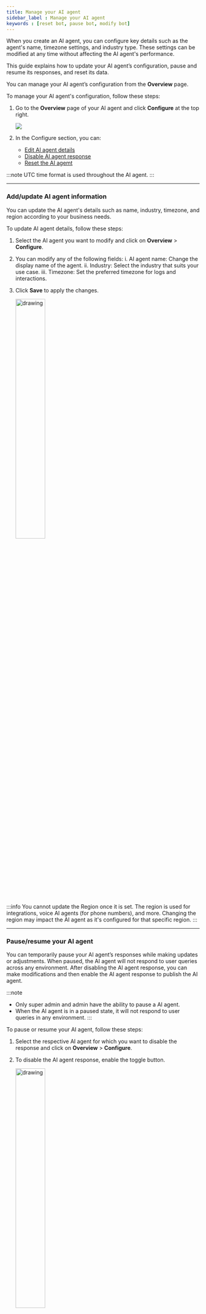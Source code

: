 ```yaml
---
title: Manage your AI agent 
sidebar_label : Manage your AI agent
keywords : [reset bot, pause bot, modify bot]
---
```


When you create an AI agent, you can configure key details such as the agent's name, timezone settings, and industry type. These settings can be modified at any time without affecting the AI agent's performance.

This guide explains how to update your AI agent’s configuration, pause and resume its responses, and reset its data.


You can manage your AI agent’s configuration from the **Overview** page.

To manage your AI agent's configuration, follow these steps:

1. Go to the **Overview** page of your AI agent and click **Configure** at the top right.

    ![](https://cdn.yellowmessenger.com/assets/yellow-docs/configurebot.png)

2. In the Configure section, you can:

    * [Edit AI agent details](#addupdate-ai-agent-information)
    * [Disable AI agent response](#pauseresume-your-ai-agent)
    * [Reset the AI agemt](#reset-your-ai-agent-data)

:::note
UTC time format is used throughout the AI agent.
:::

---

### Add/update AI agent information

You can update the AI agent's details such as name, industry, timezone, and region according to your business needs.

To update AI agent details, follow these steps:

1. Select the AI agent you want to modify and click on **Overview** > **Configure**.

2. You can modify any of the following fields:
    i. AI agent name: Change the display name of the agent.
    ii. Industry: Select the industry that suits your use case.
    iii. Timezone: Set the preferred timezone for logs and interactions.

3. Click **Save** to apply the changes.

    <img src="https://cdn.yellowmessenger.com/assets/yellow-docs/updatebot.png" alt="drawing" width="40%"/>

:::info
You cannot update the Region once it is set. The region is used for integrations, voice AI agents (for phone numbers), and more. Changing the region may impact the AI agent as it's configured for that specific region.
:::

----

### Pause/resume your AI agent

You can temporarily pause your AI agent’s responses while making updates or adjustments. When paused, the AI agent will not respond to user queries across any environment. After disabling the AI agent response, you can make modifications and then enable the AI agent response to publish the AI agent.

:::note
- Only super admin and admin have the ability to pause a AI agent. 
- When the AI agent is in a paused state, it will not respond to user queries in any environment.
:::

To pause or resume your AI agent, follow these steps:

1. Select the respective AI agent for which you want to disable the response and click on **Overview** > **Configure**.

2. To disable the AI agent response, enable the toggle button.

    <img src="https://cdn.yellowmessenger.com/assets/yellow-docs/tooglepause.png" alt="drawing" width="40%"/>

:::info 
**Marketplace dependency**: 
- If you export a AI agent template to a **private** Marketplace, it gets published automatically, and you will not be able to pause the AI agent in between.
- If you export a AI agent template to the **public** or training section of the Marketplace, the AI agent template is submitted for review, and you will not be able to pause the AI agent.
:::

----

### Reset your AI agent data

Resetting an AI agent deletes all past flows, conversations, and data associated with it.

:::note
Only super admin and admin have the ability to reset the AI agent.
:::

To reset an AI agent, follow these steps:

1. Select the AI agent that you want to reset and click **Overview** > **Configure**.
2. Click on **Reset AI agent** to delete all past flows, conversations, and data of the selected AI agent.

   <img src="https://cdn.yellowmessenger.com/assets/yellow-docs/reset.png" alt="drawing" width="40%"/>

----

### Delete your AI agent

You cannot delete an AI agent. However, you can:
* Pause the agent to stop its responses.
* Reset it to clear all existing configurations and data.

-----

## View AI agent audit log 

Audit log provids a detailed record of the changes made to each module(APIs, Inbox Agent configuration/actions, Channels), including information about the user (user email) who made the changes and the timestamp of the actions taken. 

To view audit log, follow these steps:

1. Click **AI agent settings** > **Audit logs** to access the log of all the changes made.

    ![image](https://imgur.com/E5gLq7h.png)

2. To filter the results and view specific information, you can use the **filter** button and apply relevant filters.

    <img src="https://imgur.com/QqL6CXo.png" alt="drawing" width="50%"/>

3. If you wish to download all the data from the Audit log, you can do so by clicking on **Download CSV**. This will allow you to have a comprehensive record of all the changes made to the AI agent over time.

:::note
Audit logs will be available for 6 months.
:::